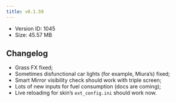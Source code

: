 ```yaml
---
title: v0.1.59
---
```


*   Version ID: 1045
*   Size: 45.57 MB

## Changelog

*   Grass FX fixed;
*   Sometimes disfunctional car lights (for example, Miura’s) fixed;
*   Smart Mirror visibility check should work with triple screen;
*   Lots of new inputs for fuel consumption (docs are coming);
*   Live reloading for skin’s `ext_config.ini` should work now.
